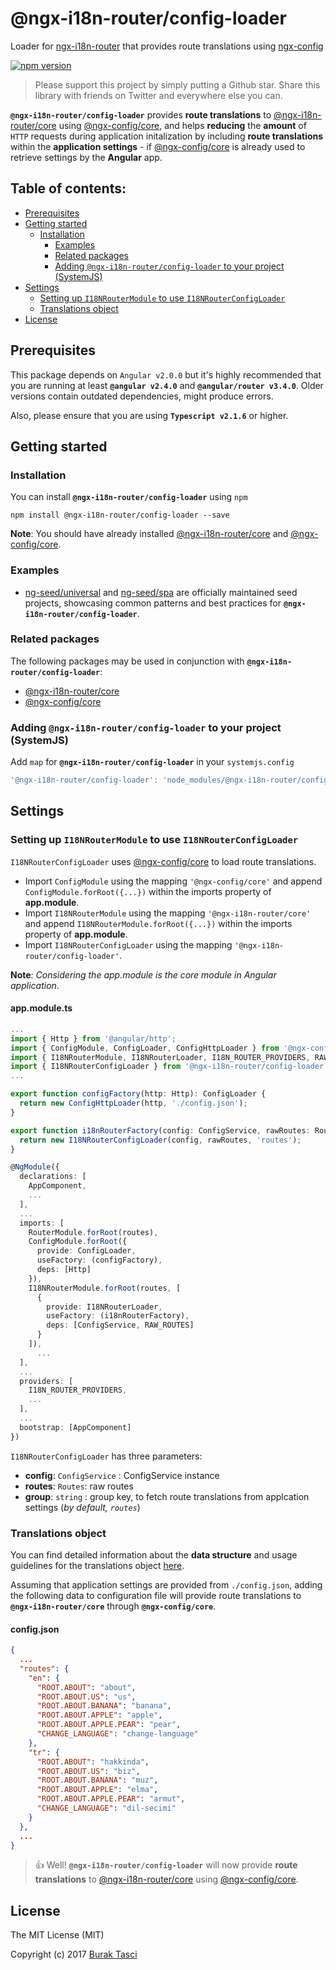 # @ngx-i18n-router/config-loader
Loader for [ngx-i18n-router] that provides route translations using [ngx-config]

[![npm version](https://badge.fury.io/js/%40ngx-i18n-router%2Fconfig-loader.svg)](https://www.npmjs.com/package/@ngx-i18n-router/config-loader)

> Please support this project by simply putting a Github star. Share this library with friends on Twitter and everywhere else you can.

**`@ngx-i18n-router/config-loader`** provides **route translations** to [@ngx-i18n-router/core] using [@ngx-config/core],
and helps **reducing** the **amount** of `HTTP` requests during application initalization by including **route translations**
within the **application settings** - if [@ngx-config/core] is already used to retrieve settings by the **Angular** app.

## Table of contents:
- [Prerequisites](#prerequisites)
- [Getting started](#getting-started)
  - [Installation](#installation)
	- [Examples](#examples)
	- [Related packages](#related-packages)
	- [Adding `@ngx-i18n-router/config-loader` to your project (SystemJS)](#adding-systemjs)
- [Settings](#settings)
	- [Setting up `I18NRouterModule` to use `I18NRouterConfigLoader`](#setting-up-configloader)
	- [Translations object](#translations-object)
- [License](#license)

## <a name="prerequisites"></a> Prerequisites
This package depends on `Angular v2.0.0` but it's highly recommended that you are running at least **`@angular v2.4.0`**
and **`@angular/router v3.4.0`**. Older versions contain outdated dependencies, might produce errors.

Also, please ensure that you are using **`Typescript v2.1.6`** or higher.

## <a name="getting-started"> Getting started
### <a name="installation"> Installation
You can install **`@ngx-i18n-router/config-loader`** using `npm`
```
npm install @ngx-i18n-router/config-loader --save
```

**Note**: You should have already installed [@ngx-i18n-router/core] and [@ngx-config/core].

### <a name="examples"></a> Examples
- [ng-seed/universal] and [ng-seed/spa] are officially maintained seed projects, showcasing common patterns and best practices
for **`@ngx-i18n-router/config-loader`**.

### <a name="related-packages"></a> Related packages
The following packages may be used in conjunction with **`@ngx-i18n-router/config-loader`**:
- [@ngx-i18n-router/core]
- [@ngx-config/core]

### <a name="adding-systemjs"></a> Adding `@ngx-i18n-router/config-loader` to your project (SystemJS)
Add `map` for **`@ngx-i18n-router/config-loader`** in your `systemjs.config`
```javascript
'@ngx-i18n-router/config-loader': 'node_modules/@ngx-i18n-router/config-loader/bundles/config-loader.umd.min.js'
```

## <a name="settings"></a> Settings
### <a name="setting-up-configloader"></a> Setting up `I18NRouterModule` to use `I18NRouterConfigLoader`
`I18NRouterConfigLoader` uses [@ngx-config/core] to load route translations.
- Import `ConfigModule` using the mapping `'@ngx-config/core'` and append `ConfigModule.forRoot({...})` within the imports
property of **app.module**.
- Import `I18NRouterModule` using the mapping `'@ngx-i18n-router/core'` and append `I18NRouterModule.forRoot({...})` within
the imports property of **app.module**.
- Import `I18NRouterConfigLoader` using the mapping `'@ngx-i18n-router/config-loader'`.

**Note**: *Considering the app.module is the core module in Angular application*.

#### app.module.ts
```TypeScript
...
import { Http } from '@angular/http';
import { ConfigModule, ConfigLoader, ConfigHttpLoader } from '@ngx-config/core';
import { I18NRouterModule, I18NRouterLoader, I18N_ROUTER_PROVIDERS, RAW_ROUTES } from '@ngx-i18n-router/core';
import { I18NRouterConfigLoader } from '@ngx-i18n-router/config-loader';
...

export function configFactory(http: Http): ConfigLoader {
  return new ConfigHttpLoader(http, './config.json');
}

export function i18nRouterFactory(config: ConfigService, rawRoutes: Routes): I18NRouterLoader {
  return new I18NRouterConfigLoader(config, rawRoutes, 'routes');
}

@NgModule({
  declarations: [
    AppComponent,
    ...
  ],
  ...
  imports: [
    RouterModule.forRoot(routes),
    ConfigModule.forRoot({
      provide: ConfigLoader,
      useFactory: (configFactory),
      deps: [Http]
    }),
    I18NRouterModule.forRoot(routes, [
      {
        provide: I18NRouterLoader,
        useFactory: (i18nRouterFactory),
        deps: [ConfigService, RAW_ROUTES]
      }
    ]),
	  ...
  ],
  ...
  providers: [
    I18N_ROUTER_PROVIDERS,
    ...
  ],
  ...
  bootstrap: [AppComponent]
})
```

`I18NRouterConfigLoader` has three parameters:
- **config**: `ConfigService` : ConfigService instance
- **routes**: `Routes`: raw routes
- **group**: `string` : group key, to fetch route translations from applcation settings (*by default, `routes`*)

### <a name="translations-object"></a> Translations object
You can find detailed information about the **data structure** and usage guidelines for the translations object [here](https://github.com/fulls1z3/ngx-i18n-router/tree/master/packages/@ngx-i18n-router/core#translations-object).

Assuming that application settings are provided from `./config.json`, adding the following data to configuration file will
provide route translations to **`@ngx-i18n-router/core`** through **`@ngx-config/core`**.

#### config.json
```json
{
  ...
  "routes": {
    "en": {
      "ROOT.ABOUT": "about",
      "ROOT.ABOUT.US": "us",
      "ROOT.ABOUT.BANANA": "banana",
      "ROOT.ABOUT.APPLE": "apple",
      "ROOT.ABOUT.APPLE.PEAR": "pear",
      "CHANGE_LANGUAGE": "change-language"
    },
    "tr": {
      "ROOT.ABOUT": "hakkinda",
      "ROOT.ABOUT.US": "biz",
      "ROOT.ABOUT.BANANA": "muz",
      "ROOT.ABOUT.APPLE": "elma",
      "ROOT.ABOUT.APPLE.PEAR": "armut",
      "CHANGE_LANGUAGE": "dil-secimi"
    }
  },
  ...
}
```

> :+1: Well! **`@ngx-i18n-router/config-loader`** will now provide **route translations** to [@ngx-i18n-router/core] using
[@ngx-config/core].

## <a name="license"></a> License
The MIT License (MIT)

Copyright (c) 2017 [Burak Tasci]

[ngx-i18n-router]: https://github.com/fulls1z3/ngx-i18n-router
[ngx-config]: https://github.com/fulls1z3/ngx-config
[@ngx-i18n-router/core]: https://github.com/fulls1z3/ngx-i18n-router/tree/master/packages/@ngx-i18n-router/core
[@ngx-config/core]: https://github.com/fulls1z3/ngx-config/tree/master/packages/@ngx-config/core
[ng-seed/universal]: https://github.com/ng-seed/universal
[ng-seed/spa]: https://github.com/ng-seed/spa
[Burak Tasci]: https://github.com/fulls1z3
